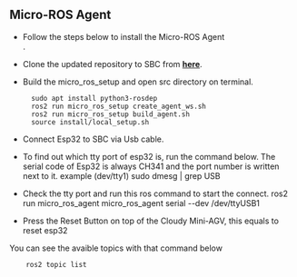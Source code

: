## Micro-ROS Agent

* Follow the steps below to install the Micro-ROS Agent</br>.
* Clone the updated repository to SBC from [**here**](https://github.com/micro-ROS/micro_ros_setup</br>).
* Build the micro_ros_setup and open src directory on terminal.</br>

        sudo apt install python3-rosdep
        ros2 run micro_ros_setup create_agent_ws.sh
        ros2 run micro_ros_setup build_agent.sh
        source install/local_setup.sh

* Connect Esp32 to SBC via Usb cable.
* To find out which tty port of esp32 is, run the command below. The serial code of Esp32 is always CH341 and the port number is written next to it. example (dev/tty1)
        sudo dmesg | grep USB
* Check the tty port and run this ros command to start the connect.
        ros2 run micro_ros_agent micro_ros_agent serial --dev /dev/ttyUSB1
* Press the Reset Button on top of the Cloudy Mini-AGV, this equals to reset esp32

You can see the avaible topics with that command below 
        
        ros2 topic list
